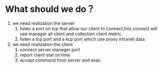 # What should we do？

1. we need realization the server
   1. listen a port on tcp that allow our client to connect,this connect will use manager all client and collection client metric.
   2. listen a tcp port and a kcp port which use proxy intranet data.
2. we need realization the client
   1. connect server manager port
   2. report client stat on time
   3. accept command from server and exec


